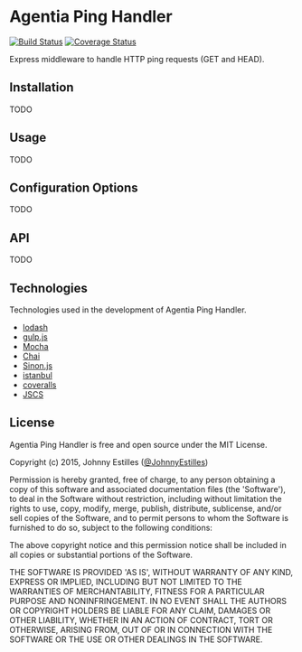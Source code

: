 # Agentia Ping Handler
[![Build Status](https://travis-ci.org/AgentiaSystems/agentia-ping-handler.svg)](https://travis-ci.org/AgentiaSystems/agentia-ping-handler) [![Coverage Status](https://coveralls.io/repos/AgentiaSystems/agentia-ping-handler/badge.svg?branch=)](https://coveralls.io/r/AgentiaSystems/agentia-ping-handler?branch=)

Express middleware to handle HTTP ping requests (GET and HEAD).

## Installation
TODO

## Usage
TODO

## Configuration Options
TODO

## API
TODO

## Technologies
Technologies used in the development of Agentia Ping Handler.

* [lodash](http://lodash.com)
* [gulp.js](http://gulpjs.com/)
* [Mocha](http://visionmedia.github.io/mocha/)
* [Chai](http://chaijs.com/)
* [Sinon.js](http://sinonjs.org/)
* [istanbul](https://gotwarlost.github.io/istanbul/)
* [coveralls](https://coveralls.io)
* [JSCS](http://jscs.info)


## License
Agentia Ping Handler is free and open source under the MIT License.

Copyright (c) 2015, Johnny Estilles ([@JohnnyEstilles](http://twitter.com/JohnnyEstilles))

Permission is hereby granted, free of charge, to any person obtaining a copy of this software and associated documentation files (the 'Software'), to deal in the Software without restriction, including without limitation the rights to use, copy, modify, merge, publish, distribute, sublicense, and/or sell copies of the Software, and to permit persons to whom the Software is furnished to do so, subject to the following conditions:

The above copyright notice and this permission notice shall be included in all copies or substantial portions of the Software.

THE SOFTWARE IS PROVIDED 'AS IS', WITHOUT WARRANTY OF ANY KIND, EXPRESS OR IMPLIED, INCLUDING BUT NOT LIMITED TO THE WARRANTIES OF MERCHANTABILITY, FITNESS FOR A PARTICULAR PURPOSE AND NONINFRINGEMENT. IN NO EVENT SHALL THE AUTHORS OR COPYRIGHT HOLDERS BE LIABLE FOR ANY CLAIM, DAMAGES OR OTHER LIABILITY, WHETHER IN AN ACTION OF CONTRACT, TORT OR OTHERWISE, ARISING FROM, OUT OF OR IN CONNECTION WITH THE SOFTWARE OR THE USE OR OTHER DEALINGS IN THE SOFTWARE.
